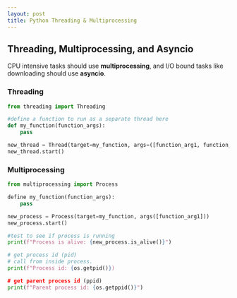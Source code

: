 ```yaml
---
layout: post
title: Python Threading & Multiprocessing
---
```


## Threading, Multiprocessing, and Asyncio

CPU intensive tasks should use **multiprocessing**, and I/O bound tasks like downloading should use **asyncio**.


### Threading

```python
from threading import Threading

#define a function to run as a separate thread here
def my_function(function_args):
	pass

new_thread = Thread(target=my_function, args=([function_arg1, function_arg2]), daemon=True)
new_thread.start()

```

### Multiprocessing

```python
from multiprocessing import Process

define my_function(function_args):
	pass

new_process = Process(target=my_function, args([function_arg1]))
new_process.start()

#test to see if process is running
print(f"Process is alive: {new_process.is_alive()}")

# get process id (pid)
# call from inside process.
print(f"Process id: {os.getpid()})

# get parent process id (ppid)
print(f"Parent process id: {os.getppid()}")


